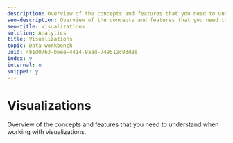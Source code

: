 ```yaml
---
description: Overview of the concepts and features that you need to understand when working with visualizations.
seo-description: Overview of the concepts and features that you need to understand when working with visualizations.
seo-title: Visualizations
solution: Analytics
title: Visualizations
topic: Data workbench
uuid: 4b1d0763-b6ee-4414-9aad-749512c03d8e
index: y
internal: n
snippet: y
---
```


# Visualizations

Overview of the concepts and features that you need to understand when working with visualizations.

